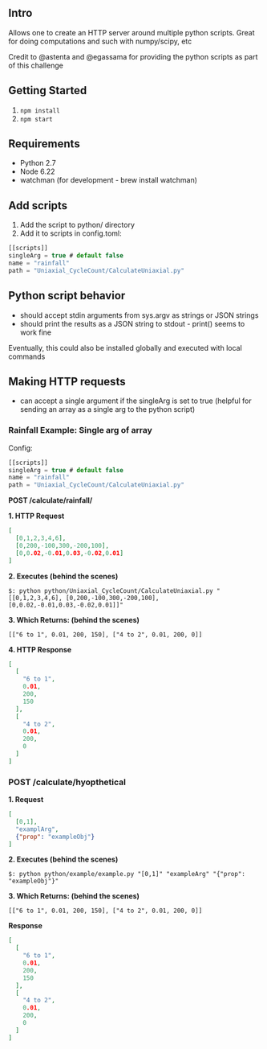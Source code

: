 ## Intro

Allows one to create an HTTP server around multiple python scripts. Great for doing computations and such with numpy/scipy, etc

Credit to @astenta and @egassama for providing the python scripts as part of this challenge

## Getting Started

1. ``npm install``
2. ``npm start``

## Requirements

* Python 2.7
* Node 6.22
* watchman (for development - brew install watchman)

## Add scripts

1. Add the script to python/ directory
2. Add it to scripts in config.toml:

```js
[[scripts]]
singleArg = true # default false
name = "rainfall"
path = "Uniaxial_CycleCount/CalculateUniaxial.py"
```

## Python script behavior

* should accept stdin arguments from sys.argv as strings or JSON strings
* should print the results as a JSON string to stdout - print() seems to work fine

Eventually, this could also be installed globally and executed with local commands

## Making HTTP requests

* can accept a single argument if the singleArg is set to true (helpful for sending an array as a single arg to the python script)


### Rainfall Example: Single arg of array

Config:

```js
[[scripts]]
singleArg = true # default false
name = "rainfall"
path = "Uniaxial_CycleCount/CalculateUniaxial.py"
```

**POST /calculate/rainfall/**


**1. HTTP Request**
```json
[
  [0,1,2,3,4,6],
  [0,200,-100,300,-200,100],
  [0,0.02,-0.01,0.03,-0.02,0.01]
]
```

**2. Executes (behind the scenes)**
```
$: python python/Uniaxial_CycleCount/CalculateUniaxial.py "[[0,1,2,3,4,6], [0,200,-100,300,-200,100], [0,0.02,-0.01,0.03,-0.02,0.01]]"
```

**3.  Which Returns: (behind the scenes)**
```
[["6 to 1", 0.01, 200, 150], ["4 to 2", 0.01, 200, 0]]
```

**4. HTTP Response**

```json
[
  [
    "6 to 1",
    0.01,
    200,
    150
  ],
  [
    "4 to 2",
    0.01,
    200,
    0
  ]
]
```

### POST /calculate/hyopthetical

**1. Request**
```json
[
  [0,1],
  "examplArg",
  {"prop": "exampleObj"}
]
```

**2. Executes (behind the scenes)**
```
$: python python/example/example.py "[0,1]" "exampleArg" "{"prop": "exampleObj"}"
```

**3.  Which Returns: (behind the scenes)**
```
[["6 to 1", 0.01, 200, 150], ["4 to 2", 0.01, 200, 0]]
```

**Response**

```json
[
  [
    "6 to 1",
    0.01,
    200,
    150
  ],
  [
    "4 to 2",
    0.01,
    200,
    0
  ]
]
```

